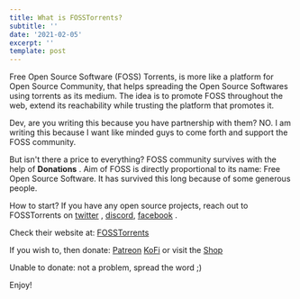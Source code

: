```yaml
---
title: What is FOSSTorrents?
subtitle: ''
date: '2021-02-05'
excerpt: ''
template: post
---
```

Free Open Source Software (FOSS) Torrents, is more like a platform for Open Source Community, that helps spreading the Open Source Softwares using torrents as its medium. The idea is to promote FOSS throughout the web, extend its reachability while trusting the platform that promotes it.

Dev, are you writing this because you have partnership with them? NO. I am writing this because I want like minded guys to come forth and support the FOSS community. 

But isn't there a price to everything? FOSS community survives with the help of **Donations** . Aim of FOSS is directly proportional to its name: Free Open Source Software. It has survived this long because of some generous people. 

How to start? If you have any open source projects, reach out to FOSSTorrents on [twitter](https://twitter.com/FossTorrents) , [discord](https://discord.com/invite/XCghTpd), [facebook](https://www.facebook.com/FossTorrent/) .

Check their website at: [FOSSTorrents](https://fosstorrents.com/) 

If you wish to, then donate: [Patreon](https://www.patreon.com/fosstorrents) [KoFi](https://ko-fi.com/fosstorrents) or visit the [Shop](https://www.redbubble.com/people/crimson-art/shop?asc=u) 

Unable to donate: not a problem, spread the word ;)

Enjoy!



